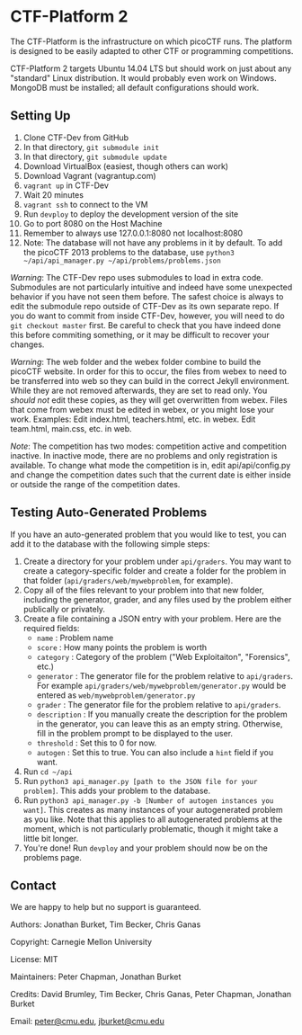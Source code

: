 CTF-Platform 2
==============

The CTF-Platform is the infrastructure on which picoCTF runs. The 
platform is designed to be easily adapted to other CTF or programming 
competitions.

CTF-Platform 2 targets Ubuntu 14.04 LTS but should work on just about 
any "standard" Linux distribution. It would probably even work on 
Windows. MongoDB must be installed; all default configurations should 
work.

Setting Up
------------
1. Clone CTF-Dev from GitHub
2. In that directory, `git submodule init`
3. In that directory, `git submodule update`
4. Download VirtualBox (easiest, though others can work)
5. Download Vagrant (vagrantup.com)
6. `vagrant up` in CTF-Dev
7. Wait 20 minutes
8. `vagrant ssh` to connect to the VM
9. Run `devploy` to deploy the development version of the site
10. Go to port 8080 on the Host Machine
11. Remember to always use 127.0.0.1:8080 not localhost:8080
12. Note: The database will not have any problems in it by default. To add the picoCTF 2013 problems to the database, use `python3 ~/api/api_manager.py ~/api/problems/problems.json`

*Warning*: The CTF-Dev repo uses submodules to load in extra code. Submodules are not particularly intuitive and indeed have some unexpected behavior if you have not seen them before. The safest choice is always to edit the submodule repo outside of CTF-Dev as its own separate repo. If you do want to commit from inside CTF-Dev, however, you will need to do `git checkout master` first. Be careful to check that you have indeed done this before commiting something, or it may be difficult to recover your changes.

*Warning*: The web folder and the webex folder combine to build the picoCTF website. In order for this to occur, the files from webex to need to be transferred into web so they can build in the correct Jekyll environment. While they are not removed afterwards, they are set to read only. You *should not* edit these copies, as they will get overwritten from webex. Files that come from webex must be edited in webex, or you might lose your work. Examples: Edit index.html, teachers.html, etc. in webex. Edit team.html, main.css, etc. in web.

*Note*: The competition has two modes: competition active and competition inactive. In inactive mode, there are no problems and only registration is available. To change what mode the competition is in, edit api/api/config.py and change the competition dates such that the current date is either inside or outside the range of the competition dates.

Testing Auto-Generated Problems
------------
If you have an auto-generated problem that you would like to test, you can add it to the database with the following simple steps:

1. Create a directory for your problem under `api/graders`. You may want to create a category-specific folder and create a folder for the problem in that folder (`api/graders/web/mywebproblem`, for example).
2. Copy all of the files relevant to your problem into that new folder, including the generator, grader, and any files used by the problem either publically or privately.
3. Create a file containing a JSON entry with your problem. Here are the required fields:
    - `name` : Problem name
    - `score` : How many points the problem is worth
    - `category` : Category of the problem ("Web Exploitaiton", "Forensics", etc.)
    - `generator` : The generator file for the problem relative to `api/graders`. For example `api/graders/web/mywebproblem/generator.py` would be entered as `web/mywebproblem/generator.py`
    - `grader` : The generator file for the problem relative to `api/graders`.
    - `description` : If you manually create the description for the problem in the generator, you can leave this as an empty string. Otherwise, fill in the problem prompt to be displayed to the user.
    - `threshold` : Set this to 0 for now.
    - `autogen` : Set this to true.
  You can also include a `hint` field if you want.
4. Run `cd ~/api`
5. Run `python3 api_manager.py [path to the JSON file for your problem]`. This adds your problem to the database.
6. Run `python3 api_manager.py -b [Number of autogen instances you want]`. This creates as many instances of your autogenerated problem as you like. Note that this applies to all autogenerated problems at the moment, which is not particularly problematic, though it might take a little bit longer.
7. You're done! Run `devploy` and your problem should now be on the problems page.


Contact
------------

We are happy to help but no support is guaranteed.

Authors: Jonathan Burket, Tim Becker, Chris Ganas

Copyright: Carnegie Mellon University

License: MIT

Maintainers: Peter Chapman, Jonathan Burket

Credits: David Brumley, Tim Becker, Chris Ganas, Peter Chapman, Jonathan Burket

Email: peter@cmu.edu, jburket@cmu.edu

